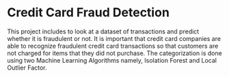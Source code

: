 # Credit Card Fraud Detection

This project includes to look at a dataset of transactions and predict whether it is fraudulent or not. It is important that credit card companies are able to recognize fraudulent credit card transactions so that customers are not charged for items that they did not purchase. The categorization is done using two Machine Learning Algorithms namely, Isolation Forest and Local Outlier Factor.
